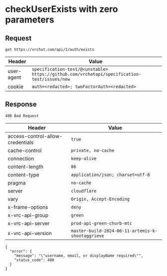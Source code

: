 # checkUserExists with zero parameters

## Request
`get https://vrchat.com/api/1/auth/exists`

| Header | Value |
| ------ | ----- |
| user-agent | `specification-test/@<unstable> https://github.com/vrchatapi/specification-test/issues/new` |
| cookie | `auth=<redacted>; twoFactorAuth=<redacted>` |


## Response
`400 Bad Request`

| Header | Value |
| ------ | ----- |
| access-control-allow-credentials | `true` |
| cache-control | `private, no-cache` |
| connection | `keep-alive` |
| content-length | `86` |
| content-type | `application/json; charset=utf-8` |
| pragma | `no-cache` |
| server | `cloudflare` |
| vary | `Origin, Accept-Encoding` |
| x-frame-options | `deny` |
| x-vrc-api-group | `green` |
| x-vrc-api-server | `prod-api-green-churb-mtc` |
| x-vrc-api-version | `master-build-2024-06-11-artemis-k-shootaggrieve` |

```jsonc
{
  "error": {
    "message": "\"username, email, or displayName required\"",
    "status_code": 400
  }
}
```
